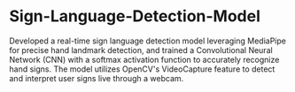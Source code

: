 # Sign-Language-Detection-Model
Developed a real-time sign language detection model leveraging MediaPipe for precise hand landmark detection, and trained a Convolutional Neural Network (CNN) with a softmax activation function to accurately recognize hand signs. The model utilizes OpenCV's VideoCapture feature to detect and interpret user signs live through a webcam.
